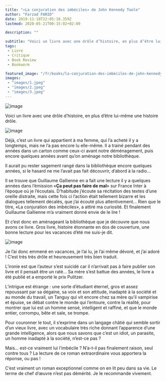 ```yaml
---
title: "«La conjuration des imbéciles» de John Kennedy Toole"
author: "Farzad FARID"
date: 2019-11-18T22:05:18.359Z
lastmod: 2020-05-21T00:15:02+02:00

description: ""

subtitle: "Voici un livre avec une drôle d’histoire, en plus d’être lui-même une histoire très drôle."
tags:
 - Livre
 - Critique
 - Book Review
 - Bookworm

featured_image: "/fr/books/la-conjuration-des-imbéciles-de-john-kennedy-toole/images/1.jpeg" 
images:
 - "images/1.jpeg"
 - "images/2.jpeg"
 - "images/3.jpeg"
---
```


![image](images/1.jpeg#layoutTextWidth)



Voici un livre avec une drôle d’histoire, en plus d’être lui-même une histoire drôle.




![image](images/2.jpeg#layoutOutsetLeft)



Déjà, c’est un livre qui appartient à ma femme, qui l’a acheté il y a longtemps, mais ne l’a pas encore lu elle-même. Il a trainé pendant des années dans un carton comme ceux-ci avant notre déménagement, puis encore quelques années avant qu’on aménage notre bibliothèque.

Il aurait pu rester sagement rangé dans la bibliothèque encore quelques années, si le hasard ne me l’avait pas fait découvrir, d’abord à la radio…

Il se trouve que Guillaume Gallienne en a fait une lecture il y a quelques années dans l’émission «**Ça peut pas faire de mal**» sur France Inter à l’époque où je l’écoutais. D’habitude j’écoute sa récitation des textes d’une oreille distraite, mais cette fois ci l’action était tellement bizarre et les dialogues tellement décalés, que j’ai écouté plus attentivement… Rien que le titre, «La conjuration des imbéciles», a attiré ma curiosité. Et finalement Guillaume Gallienne m’a vraiment donné envie de le lire !

Et c’est donc en aménageant la bibliothèque que je découvre que nous avons ce livre. Gros livre, histoire étonnante en dos de couverture, une bonne lecture pour les vacances d’été me suis-je dit.




![image](images/3.jpeg#layoutTextWidth)



Je l’ai donc emmené en vacances, je l’ai lu, je l’ai même dévoré, et j’ai adoré ! C’est très très drôle et heureusement très bien traduit.

L’ironie est que l’auteur s’est suicidé car il n’arrivait pas à faire publier son livre et il pensait être un raté… Sa mère s’est battue des années, le livre a été publié et a emporté le prix Pulitzer.

L’intrigue est étrange : une sorte d’étudiant éternel, gros et assez repoussant par sa dégaine, sa voix et son attitude, inadapté à la société et au monde du travail, un Tanguy qui vit encore chez sa mère qu’il vampirise et épuise, se débat contre le monde qui l’entoure, contre la réalité, pour montrer que lui est un homme sensé, intelligent et raffiné, et que le monde entier, corrompu, bête et sale, se trompe.

Pour couronner le tout, il s’exprime dans un langage châtié qui semble sortir d’un vieux livre, avec un vocabulaire très riche donnant l’apparence d’une grande intelligence, alors que nous savons que c’est un idiot, un parasite, un homme inadapté à la société, n’est-ce pas ?

Mais… est-ce vraiment lui l’imbécile ? N’a-t-il pas finalement raison, seul contre tous ? La lecture de ce roman extraordinaire vous apportera la réponse, ou pas !

C’est vraiment un roman exceptionnel comme on en lit peu dans sa vie. Le terme de chef d’œuvre n’est pas démérité. Je le recommande vivement.
